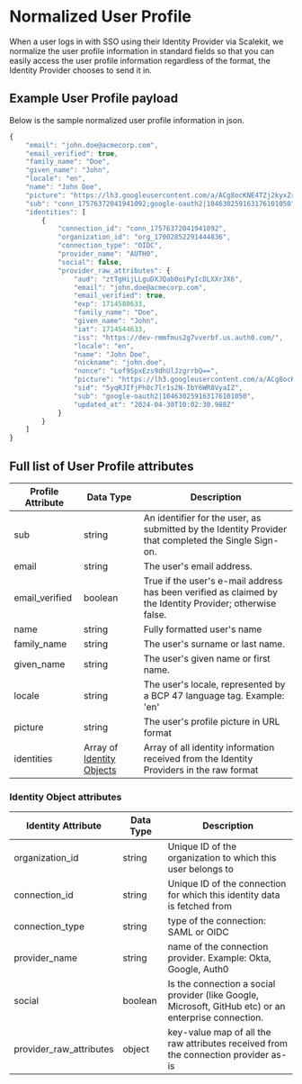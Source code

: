 
# Normalized User Profile

When a user logs in with SSO using their Identity Provider via Scalekit, we normalize the user profile information in standard fields so that you can easily access the user profile information regardless of the format, the Identity Provider chooses to send it in.

## Example User Profile payload

Below is the sample normalized user profile information in json.

```js wordWrap=true
{
    "email": "john.doe@acmecorp.com",
    "email_verified": true,
    "family_name": "Doe",
    "given_name": "John",
    "locale": "en",
    "name": "John Doe",
    "picture": "https://lh3.googleusercontent.com/a/ACg8ocKNE4TZj2kyxZrxrwLOj094k7JCZtbaiEma17URCEf=s96-c",
    "sub": "conn_17576372041941092;google-oauth2|104630259163176101050",
    "identities": [
        {
            "connection_id": "conn_17576372041941092",
            "organization_id": "org_17002852291444836",
            "connection_type": "OIDC",
            "provider_name": "AUTH0",
            "social": false,
            "provider_raw_attributes": {
                "aud": "ztTgHijLLguDXJQab0oiPyIcDLXXrJX6",
                "email": "john.doe@acmecorp.com",
                "email_verified": true,
                "exp": 1714580633,
                "family_name": "Doe",
                "given_name": "John",
                "iat": 1714544633,
                "iss": "https://dev-rmmfmus2g7vverbf.us.auth0.com/",
                "locale": "en",
                "name": "John Doe",
                "nickname": "john.doe",
                "nonce": "Lof9SpxEzs9dhUlJzgrrbQ==",
                "picture": "https://lh3.googleusercontent.com/a/ACg8ocKNE4TZj2kyxZrxrwLOj094k7JCZtbaiEma17URCEf=s96-c",
                "sid": "5yqRJIfjPh8c7lr1s2N-IbY6WR8VyaIZ",
                "sub": "google-oauth2|104630259163176101050",
                "updated_at": "2024-04-30T10:02:30.988Z"
            }
        }
    ]
}

```

## Full list of User Profile attributes

|Profile Attribute|Data Type|Description|
|--- |--- |--- |
|<SimpleCode>sub</SimpleCode>|string|An identifier for the user, as submitted by the Identity Provider that completed the Single Sign-on.|
|<SimpleCode>email</SimpleCode>|string|The user's email address.|
|<SimpleCode>email_verified</SimpleCode>|boolean|True if the user's e-mail address has been verified as claimed by the Identity Provider; otherwise false.|
|<SimpleCode>name</SimpleCode>|string|Fully formatted user's name|
|<SimpleCode>family_name</SimpleCode>|string|The user's surname or last name.|
|<SimpleCode>given_name</SimpleCode>|string|The user's given name or first name.|
|<SimpleCode>locale</SimpleCode>|string|The user's locale, represented by a BCP 47 language tag. Example: 'en'|
|<SimpleCode>picture</SimpleCode>|string|The user's profile picture in URL format|
|<SimpleCode>identities</SimpleCode>|Array of [Identity Objects](#identity-object-attributes)|Array of all identity information received from the Identity Providers in the raw format|

### Identity Object attributes

|Identity Attribute|Data Type|Description|
|--- |--- |--- |
|<SimpleCode>organization_id</SimpleCode>|string|Unique ID of the organization to which this user belongs to|
|<SimpleCode>connection_id</SimpleCode>|string|Unique ID of the connection for which this identity data is fetched from|
|<SimpleCode>connection_type</SimpleCode>|string|type of the connection: SAML or OIDC|
|<SimpleCode>provider_name</SimpleCode>|string|name of the connection provider. Example: Okta, Google, Auth0|
|<SimpleCode>social</SimpleCode>|boolean|Is the connection a social provider (like Google, Microsoft, GitHub etc) or an enterprise connection.|
|<SimpleCode>provider_raw_attributes</SimpleCode>|object|key-value map of all the raw attributes received from the connection provider as-is|
